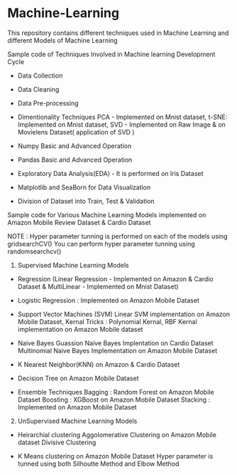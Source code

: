 # Machine-Learning
This repository contains different techniques used in Machine Learning and different Models of Machine Learning

Sample code of Techniques Involved in Machine learning Development Cycle
- Data Collection
- Data Cleaning
- Data Pre-processing

- Dimentionality Techniques
  PCA - Implemented on Mnist dataset,
  t-SNE: Implemented on Mnist dataset,
  SVD - Implemented on Raw Image & on Movielens Dataset( application of SVD )
  
- Numpy Basic and Advanced Operation 
- Pandas Basic and Advanced Operation

- Exploratory Data Analysis(EDA) - It is performed on Iris Dataset

- Matplotlib and SeaBorn for Data Visualization
- Division of Dataset into Train, Test & Validation

Sample code for Various Machine Learning Models implemented on Amazon Mobile Review Dataset & Cardio Dataset

NOTE : Hyper parameter tunning is performed on each of the models using gridsearchCV()
You can perform hyper parameter tunning using randomsearchcv()

1. Supervised Machine Learning Models
- Regression
 (Linear Regression - Implemented on Amazon & Cardio Dataset
 & MultiLinear - Implemented on Mnist Dataset)
 
- Logistic Regression : Implemented on Amazon Mobile Dataset

- Support Vector Machines (SVM)
Linear SVM implementation on Amazon Mobile Dataset,
Kernal Tricks : Polynomial Kernal, RBF Kernal implementation on Amazon Mobile dataset

- Naive Bayes
Guassion Naive Bayes Implentation on Cardio Dataset
Multinomial Naive Bayes Implementation on Amazon Mobile Dataset

- K Nearest Neighbor(KNN) on Amazon & Cardio Dataset

- Decision Tree on Amazon Mobile Dataset

- Ensemble Techniques
 Bagging : Random Forest on Amazon Mobile Dataset
 Boosting : XGBoost on Amazon Mobile Dataset
 Stacking : Implemented on Amazon Mobile Dataset
 
2. UnSupervised Machine Learning Models
- Heirarchial clustering
Aggolomerative Clustering on Amazon Mobile dataset
Divisive Clustering

- K Means clustering on Amazon Mobile Dataset
  Hyper parameter is tunned using both Silhoutte Method and Elbow Method
